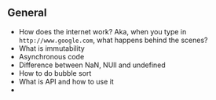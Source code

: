 ## General
* How does the internet work? Aka, when you type in `http://www.google.com`, what happens behind the scenes?
* What is immutability
* Asynchronous code
* Difference between NaN, NUll and undefined
* How to do bubble sort
* What is API and how to use it
*
